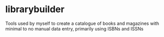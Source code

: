 # librarybuilder
Tools used by myself to create a catalogue of books and magazines with minimal to no manual data entry, primarily using ISBNs and ISSNs

